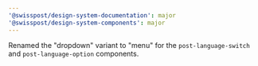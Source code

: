 ```yaml
---
'@swisspost/design-system-documentation': major
'@swisspost/design-system-components': major
---
```


Renamed the "dropdown" variant to "menu" for the `post-language-switch` and `post-language-option` components.
